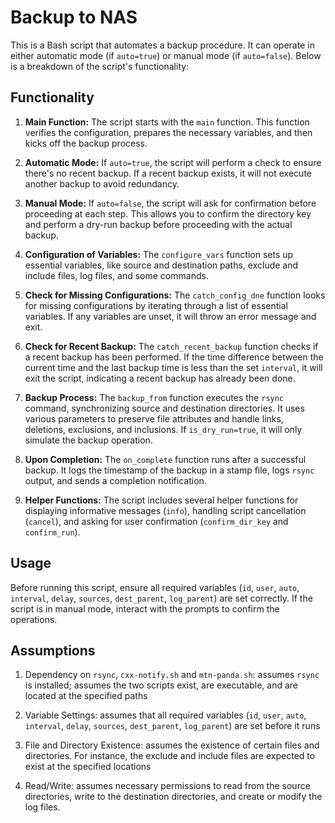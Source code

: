 # Backup to NAS

This is a Bash script that automates a backup procedure. It can operate in either automatic mode (if `auto=true`) or manual mode (if `auto=false`). Below is a breakdown of the script's functionality:

## Functionality

1. **Main Function:** The script starts with the `main` function. This function verifies the configuration, prepares the necessary variables, and then kicks off the backup process.

2. **Automatic Mode:** If `auto=true`, the script will perform a check to ensure there's no recent backup. If a recent backup exists, it will not execute another backup to avoid redundancy.

3. **Manual Mode:** If `auto=false`, the script will ask for confirmation before proceeding at each step. This allows you to confirm the directory key and perform a dry-run backup before proceeding with the actual backup.

4. **Configuration of Variables:** The `configure_vars` function sets up essential variables, like source and destination paths, exclude and include files, log files, and some commands.

5. **Check for Missing Configurations:** The `catch_config_dne` function looks for missing configurations by iterating through a list of essential variables. If any variables are unset, it will throw an error message and exit.

6. **Check for Recent Backup:** The `catch_recent_backup` function checks if a recent backup has been performed. If the time difference between the current time and the last backup time is less than the set `interval`, it will exit the script, indicating a recent backup has already been done.

7. **Backup Process:** The `backup_from` function executes the `rsync` command, synchronizing source and destination directories. It uses various parameters to preserve file attributes and handle links, deletions, exclusions, and inclusions. If `is_dry_run=true`, it will only simulate the backup operation.

8. **Upon Completion:** The `on_complete` function runs after a successful backup. It logs the timestamp of the backup in a stamp file, logs `rsync` output, and sends a completion notification.

9. **Helper Functions:** The script includes several helper functions for displaying informative messages (`info`), handling script cancellation (`cancel`), and asking for user confirmation (`confirm_dir_key` and `confirm_run`).

## Usage

Before running this script, ensure all required variables (`id`, `user`, `auto`, `interval`, `delay`, `sources`, `dest_parent`, `log_parent`) are set correctly. If the script is in manual mode, interact with the prompts to confirm the operations.

## Assumptions

1. Dependency on `rsync`, `cxx-notify.sh` and `mtn-panda.sh`: assumes `rsync` is installed; assumes the two scripts exist, are executable, and are located at the specified paths

2. Variable Settings: assumes that all required variables (`id`, `user`, `auto`, `interval`, `delay`, `sources`, `dest_parent`, `log_parent`) are set before it runs

3. File and Directory Existence: assumes the existence of certain files and directories. For instance, the exclude and include files are expected to exist at the specified locations

4. Read/Write: assumes necessary permissions to read from the source directories, write to the destination directories, and create or modify the log files.
